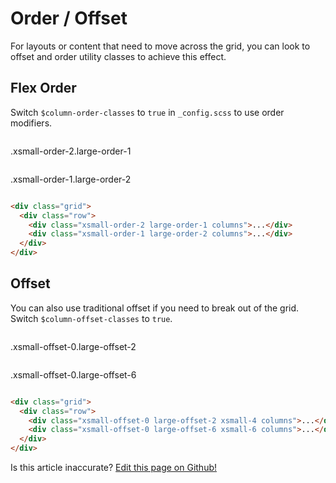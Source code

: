 # Order / Offset

For layouts or content that need to move across the grid, you can look to offset and order utility classes to achieve this effect.

## Flex Order

Switch `$column-order-classes` to `true` in `_config.scss` to use order modifiers.

<div class="grid filler-bg">
  <div class="row">
    <div class="xsmall-order-2 large-order-1 columns has-no-padding-bottom">
      <p class="filler has-padding has-primary-color-bg">
        .xsmall-order-2.large-order-1
      </p>
    </div>
    <div class="xsmall-order-1 large-order-2 columns has-no-padding-bottom">
      <p class="filler has-padding has-secondary-color-bg">
        .xsmall-order-1.large-order-2
      </p>
    </div>
  </div>
</div>

```html
<div class="grid">
  <div class="row">
    <div class="xsmall-order-2 large-order-1 columns">...</div>
    <div class="xsmall-order-1 large-order-2 columns">...</div>
  </div>
</div>
```

## Offset

You can also use traditional offset if you need to break out of the grid. Switch `$column-offset-classes` to `true`.

<div class="grid filler-bg">
  <div class="row">
    <div class="xsmall-offset-0 large-offset-2 xsmall-4 columns has-no-padding-bottom">
      <p class="filler has-padding has-primary-color-bg">
        .xsmall-offset-0.large-offset-2
      </p>
    </div>
    <div class="xsmall-offset-0 large-offset-6 xsmall-6 columns has-no-padding-bottom">
      <p class="filler has-padding has-secondary-color-bg">
        .xsmall-offset-0.large-offset-6
      </p>
    </div>
  </div>
</div>

```html
<div class="grid">
  <div class="row">
    <div class="xsmall-offset-0 large-offset-2 xsmall-4 columns">...</div>
    <div class="xsmall-offset-0 large-offset-6 xsmall-6 columns">...</div>
  </div>
</div>
```

<p class="has-right-text">Is this article inaccurate? <a href="https://github.com/geotrev/undernet/tree/master/docs/offset_order">Edit this page on Github!</a></p>

